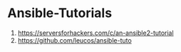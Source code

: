 # Ansible-Tutorials

1. https://serversforhackers.com/c/an-ansible2-tutorial
2. https://github.com/leucos/ansible-tuto